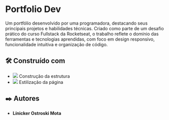 # Portfolio Dev

Um portfólio desenvolvido por uma programadora, destacando seus principais projetos e habilidades técnicas. Criado como parte de um desafio prático do curso Fullstack da Rocketseat, 
o trabalho reflete o domínio das ferramentas e tecnologias aprendidas, com foco em design responsivo, funcionalidade intuitiva e organização de código.

## 🛠️ Construído com

* <img src="https://img.shields.io/badge/HTML5-E34F26?style=for-the-badge&logo=html5&logoColor=white"> Construção da estrutura
* <img src="https://img.shields.io/badge/CSS3-1572B6?style=for-the-badge&logo=css3&logoColor=white"> Estilização da página

## ✒️ Autores

* **Línicker Ostroski Mota** 
